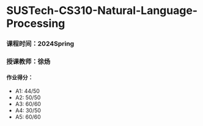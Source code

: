 # SUSTech-CS310-Natural-Language-Processing
### 课程时间：2024Spring
### 授课教师：徐炀
#### 作业得分：
- A1: 44/50
- A2: 50/50
- A3: 60/60
- A4: 30/50
- A5: 60/60
